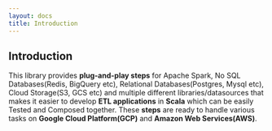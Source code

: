 ```yaml
---
layout: docs
title: Introduction
---
```


## Introduction

This library provides **plug-and-play steps** for Apache Spark, No SQL Databases(Redis, BigQuery etc), Relational Databases(Postgres, Mysql etc), Cloud Storage(S3, GCS etc) and multiple different libraries/datasources that makes it easier to develop **ETL applications** in **Scala** which can be easily Tested and Composed together. These **steps** are ready to handle various tasks on **Google Cloud Platform(GCP)** and **Amazon Web Services(AWS)**.